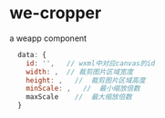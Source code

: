 # we-cropper
a weapp component

```javascript
  data: {
    id: '',   // wxml中对应canvas的id
    width: ,  // 裁剪图片区域宽度
    height: ,   //  裁剪图片区域高度
    minScale: ,   //  最小缩放倍数
    maxScale    //  最大缩放倍数
  }
```
